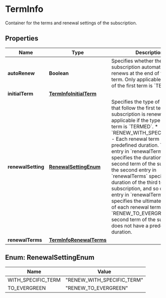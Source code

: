 

# TermInfo

Container for the terms and renewal settings of the subscription. 

## Properties

| Name | Type | Description | Notes |
|------------ | ------------- | ------------- | -------------|
|**autoRenew** | **Boolean** | Specifies whether the subscription automatically renews at the end of the each term. Only applicable if the type of the first term is &#x60;TERMED&#x60;.  |  [optional] |
|**initialTerm** | [**TermInfoInitialTerm**](TermInfoInitialTerm.md) |  |  |
|**renewalSetting** | [**RenewalSettingEnum**](#RenewalSettingEnum) | Specifies the type of the terms that follow the first term if the subscription is renewed. Only applicable if the type of the first term is &#x60;TERMED&#x60;.  * &#x60;RENEW_WITH_SPECIFIC_TERM&#x60; - Each renewal term has a predefined duration. The first entry in &#x60;renewalTerms&#x60; specifies the duration of the second term of the subscription, the second entry in &#x60;renewalTerms&#x60; specifies the duration of the third term of the subscription, and so on. The last entry in &#x60;renewalTerms&#x60; specifies the ultimate duration of each renewal term. * &#x60;RENEW_TO_EVERGREEN&#x60; - The second term of the subscription does not have a predefined duration.  |  [optional] |
|**renewalTerms** | [**TermInfoRenewalTerms**](TermInfoRenewalTerms.md) |  |  [optional] |



## Enum: RenewalSettingEnum

| Name | Value |
|---- | -----|
| WITH_SPECIFIC_TERM | &quot;RENEW_WITH_SPECIFIC_TERM&quot; |
| TO_EVERGREEN | &quot;RENEW_TO_EVERGREEN&quot; |



